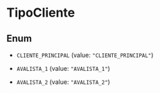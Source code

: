 
# TipoCliente

## Enum


* `CLIENTE_PRINCIPAL` (value: `"CLIENTE_PRINCIPAL"`)

* `AVALISTA_1` (value: `"AVALISTA_1"`)

* `AVALISTA_2` (value: `"AVALISTA_2"`)



